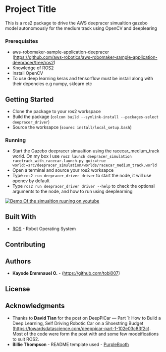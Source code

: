 # Project Title

This is a ros2 package to drive the AWS deepracer simualtion gazebo model autonomously for the medium track using OpenCV and deeplearing


### Prerequisites

  * aws-robomaker-sample-application-deepracer (https://github.com/aws-robotics/aws-robomaker-sample-application-deepracer/tree/ros2)
  * Knowledge of ROS2
  * Install OpenCV
  * To use deep learning keras and tensorflow must be install along with their depencies e.g numpy, 
sklearn etc

## Getting Started

 * Clone the package to your ros2 workspace
 * Build the package (```colcon build --symlink-install --packages-select deepracer_driver```)
 * Source the worksapce (```sourec install/local_setup.bash```)


### Running

  * Start the Gazebo deepracer simualtion using the racecar_medium_track world. On my box I use ```ros2 launch deepracer_simulation racetrack_with_racecar.launch.py gui:=true world:=src/deepracer_simulation/worlds/racecar_medium_track.world```
  * Open a terminal and source your ros2 worksapce
  * Type ```ros2 run deepracer_driver driver``` to start the node, it will use opencv by default
  * Type ```ros2 run deepracer_driver driver --help``` to check the optional arguments to the node, and how to run using deeplearning
  
  [![Demo Of the simualtion ruuning on youtube](https://drive.google.com/file/d/1qPBWKu4LKlq_G-8hIpMf_aB_I4yi1O5Z/view?usp=sharing)](https://www.youtube.com/watch?v=7tyUCWxltQM)

## Built With

* [ROS](https://github.com/ros2/ros2) - Robot Operating System

## Contributing

## Authors

* **Kayode Emmnauel O.** - (https://github.com/tobi007)


## License

## Acknowledgments

* Thanks to **David Tian** for the post on DeepPiCar — Part 1: How to Build a Deep Learning, Self Driving Robotic Car on a Shoestring Budget (https://towardsdatascience.com/deeppicar-part-1-102e03c83f2c). Most of the code were form the post with and some few modeifications to suit ROS2.
* **Billie Thompson** - README template used - [PurpleBooth](https://github.com/PurpleBooth)



